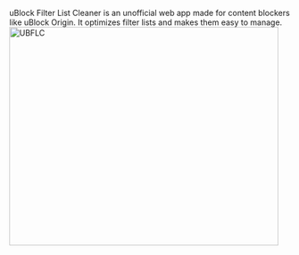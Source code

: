 uBlock Filter List Cleaner is an unofficial web app made for content blockers like uBlock Origin. It optimizes filter lists and makes them easy to manage.
<img width="482" height="392" alt="UBFLC" src="https://github.com/user-attachments/assets/a079c15e-7ec6-4394-815f-903c5d5e0940" />
